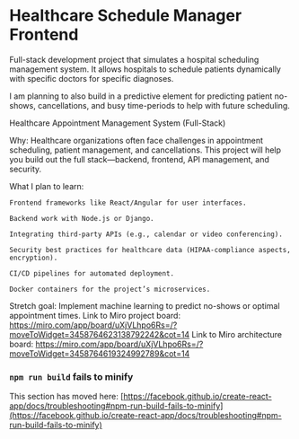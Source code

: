 # Healthcare Schedule Manager Frontend

Full-stack development project that simulates a hospital scheduling management system. It allows hospitals to schedule patients dynamically with specific doctors for specific diagnoses.

I am planning to also build in a predictive element for predicting patient no-shows, cancellations, and busy time-periods to help with future scheduling.

Healthcare Appointment Management System (Full-Stack)

Why: Healthcare organizations often face challenges in appointment scheduling, patient management, and cancellations. This project will help you build out the full stack—backend, frontend, API management, and security.

What I plan to learn:

    Frontend frameworks like React/Angular for user interfaces.

    Backend work with Node.js or Django.

    Integrating third-party APIs (e.g., calendar or video conferencing).

    Security best practices for healthcare data (HIPAA-compliance aspects, encryption).

    CI/CD pipelines for automated deployment.

    Docker containers for the project’s microservices.

Stretch goal: Implement machine learning to predict no-shows or optimal appointment times.
Link to Miro project board: https://miro.com/app/board/uXjVLhpo6Rs=/?moveToWidget=3458764623138792242&cot=14 Link to Miro architecture board: https://miro.com/app/board/uXjVLhpo6Rs=/?moveToWidget=3458764619324992789&cot=14

### `npm run build` fails to minify

This section has moved here: [https://facebook.github.io/create-react-app/docs/troubleshooting#npm-run-build-fails-to-minify](https://facebook.github.io/create-react-app/docs/troubleshooting#npm-run-build-fails-to-minify)
